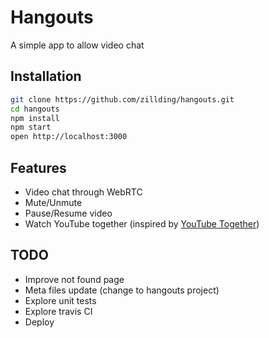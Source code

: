 # Hangouts

A simple app to allow video chat

## Installation

```bash
git clone https://github.com/zillding/hangouts.git
cd hangouts
npm install
npm start
open http://localhost:3000
```

## Features

+ Video chat through WebRTC
+ Mute/Unmute
+ Pause/Resume video
+ Watch YouTube together (inspired by [YouTube Together](https://github.com/zillding/yt-together))

## TODO

+ Improve not found page
+ Meta files update (change to hangouts project)
+ Explore unit tests
+ Explore travis CI
+ Deploy
